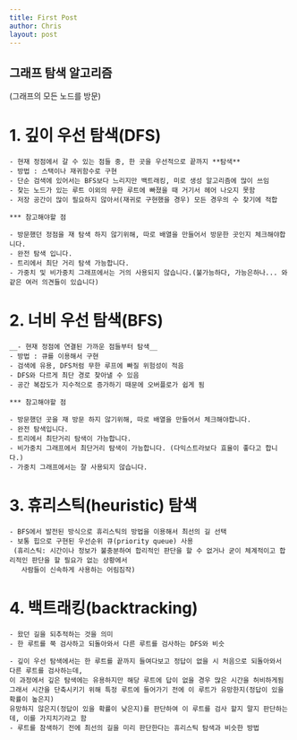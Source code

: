 ```yaml
---
title: First Post
author: Chris
layout: post
---
```



## 그래프 탐색 알고리즘
(그래프의 모든 노드를 방문)

# 1. 깊이 우선 탐색(DFS)
    - 현재 정점에서 갈 수 있는 점들 중, 한 곳을 우선적으로 끝까지 **탐색**
    - 방법 : 스택이나 재귀함수로 구현
    - 단순 검색에 있어서는 BFS보다 느리지만 백트래킹, 미로 생성 알고리즘에 많이 쓰임
    - 찾는 노드가 있는 루트 이외의 무한 루트에 빠졌을 때 거기서 헤어 나오지 못함
    - 저장 공간이 많이 필요하지 않아서(재귀로 구현했을 경우) 모든 경우의 수 찾기에 적합

    *** 참고해야할 점

    - 방문했던 정점을 재 탐색 하지 않기위해, 따로 배열을 만들어서 방문한 곳인지 체크해야합니다.
    - 완전 탐색 입니다.
    - 트리에서 최단 거리 탐색 가능합니다.
    - 가중치 및 비가중치 그래프에서는 거의 사용되지 않습니다.(불가능하다, 가능은하나... 와 같은 여러 의견들이 있습니다)


# 2. 너비 우선 탐색(BFS)
    __- 현재 정점에 연결된 가까운 점들부터 탐색__
    - 방법 : 큐를 이용해서 구현
    - 검색에 유용, DFS처럼 무한 루프에 빠질 위험성이 적음
    - DFS와 다르게 최단 경로 찾아낼 수 있음
    - 공간 복잡도가 지수적으로 증가하기 때문에 오버플로가 쉽게 됨

    *** 참고해야할 점

    - 방문했던 곳을 재 방문 하지 않기위해, 따로 배열을 만들어서 체크해야합니다.
    - 완전 탐색입니다.
    - 트리에서 최단거리 탐색이 가능합니다.
    - 비가중치 그래프에서 최단거리 탐색이 가능합니다. (다익스트라보다 효율이 좋다고 합니다.)
    - 가중치 그래프에서는 잘 사용되지 않습니다.


# 3. 휴리스틱(heuristic) 탐색
    - BFS에서 발전된 방식으로 휴리스틱의 방법을 이용해서 최선의 길 선택
    - 보통 힙으로 구현된 우선순위 큐(priority queue) 사용
     (휴리스틱: 시간이나 정보가 불충분하여 합리적인 판단을 할 수 없거나 굳이 체계적이고 합리적인 판단을 할 필요가 없는 상황에서
       사람들이 신속하게 사용하는 어림짐작)


# 4. 백트래킹(backtracking)
    - 왔던 길을 되추적하는 것을 의미
    - 한 루트를 쭉 검사하고 되돌아와서 다른 루트를 검사하는 DFS와 비슷

    - 깊이 우선 탐색에서는 한 루트를 끝까지 들여다보고 정답이 없을 시 처음으로 되돌아와서 다른 루트를 검사하는데,
    이 과정에서 깊은 탐색에는 유용하지만 해당 루트에 답이 없을 경우 많은 시간을 허비하게됨
    그래서 시간을 단축시키기 위해 특정 루트에 들어가기 전에 이 루트가 유망한지(정답이 있을 확률이 높은지)
    유망하지 않은지(정답이 있을 확률이 낮은지)를 판단하여 이 루트를 검사 할지 말지 판단하는데, 이를 가지치기라고 함
    - 루트를 참색하기 전에 최선의 길을 미리 판단한다는 휴리스틱 탐색과 비슷한 방법
